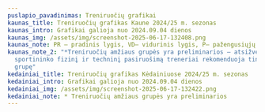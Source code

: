 ```yaml
---
puslapio_pavadinimas: Treniruočių grafikai
kaunas_title: Treniruočių grafikas Kaune 2024/25 m. sezonas
kaunas_intro: Grafikai galioja nuo 2024.09.04 dienos
kaunas_img: /assets/img/screenshot-2025-06-17-132408.png
kaunas_note: PR – pradinis lygis, VD– vidurinis lygis, P– pažengusiųjų lygis
kaunas_note_2: "*Treniruočių amžiaus grupės yra preliminarios – atsižvelgę į
  sportininko fizinį ir techninį pasiruošimą treneriai rekomenduoja tinkamiausią
  grupę"
kedainiai_title: Treniruočių grafikas Kėdainiuose 2024/25 m. sezonas
kedainiai_intro: Grafikai galioja nuo 2024.09.04 dienos
kedainiai_img: /assets/img/screenshot-2025-06-17-132422.png
kedainiai_note: * Treniruočių amžiaus grupės yra preliminarios
---
```

